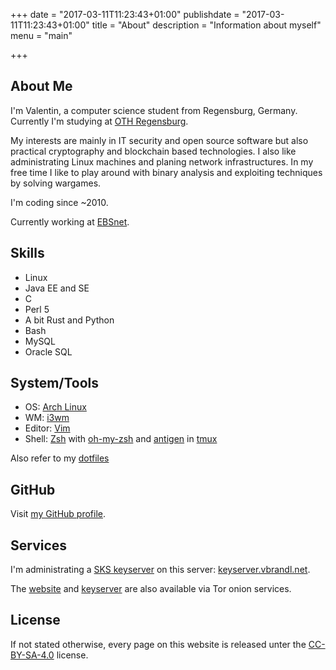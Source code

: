 +++
date = "2017-03-11T11:23:43+01:00"
publishdate = "2017-03-11T11:23:43+01:00"
title = "About"
description = "Information about myself"
menu = "main"

+++

## About Me

I'm Valentin, a computer science student from Regensburg, Germany. Currently I'm studying at [OTH Regensburg][1].

My interests are mainly in IT security and open source software but also practical cryptography and blockchain based technologies. I also like administrating Linux machines and planing network infrastructures.
In my free time I like to play around with binary analysis and exploiting techniques by solving wargames.

I'm coding since ~2010.

Currently working at [EBSnet][2].

## Skills

 * Linux
 * Java EE and SE
 * C
 * Perl 5
 * A bit Rust and Python
 * Bash
 * MySQL
 * Oracle SQL

## System/Tools

 * OS: [Arch Linux][3]
 * WM: [i3wm][4]
 * Editor: [Vim][5]
 * Shell: [Zsh][6] with [oh-my-zsh][7] and [antigen][8] in [tmux][9]

Also refer to my [dotfiles][10]

## GitHub

Visit [my GitHub profile][11].

## Services

I'm administrating a [SKS keyserver][13] on this server: [keyserver.vbrandl.net][14].

The [website][15] and [keyserver][16] are also available via Tor onion services.

## License

If not stated otherwise, every page on this website is released unter the [CC-BY-SA-4.0][12] license.

[1]: https://www.oth-regensburg.de/
[2]: http://ebsnet.de/
[3]: https://archlinux.org
[4]: https://i3wm.org/
[5]: http://www.vim.org
[6]: https://www.zsh.org/
[7]: https://github.com/robbyrussell/oh-my-zsh
[8]: http://antigen.sharats.me/
[9]: https://tmux.github.io/
[10]: https://github.com/vbrandl/dotfiles
[11]: https://github.com/vbrandl
[12]: https://github.com/vbrandl/vbrandl.net/blob/master/LICENSE
[13]: https://sks-keyservers.net/
[14]: https://keyserver.vbrandl.net/
[15]: http://womux7pjybmp6i5q.onion/
[16]: http://yevybz7bh2ge5pct.onion/
